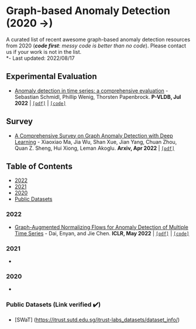 # Graph-based Anomaly Detection (2020 &rarr;)
A curated list of recent awesome graph-based anomaly detection resources from 2020 (***code first***: _messy code is better than no code_). Please contact us if your work is not in the list.  
*- Last updated: 2022/08/17  


## Experimental Evaluation

- [Anomaly detection in time series: a comprehensive evaluation](https://dl.acm.org/doi/10.14778/3538598.3538602) - Sebastian Schmidl, Phillip Wenig, Thorsten Papenbrock. **P-VLDB, Jul 2022**  | [`[pdf]`](https://www.vldb.org/pvldb/vol15/p1779-wenig.pdf) | [`[code]`](https://hpi-information-systems.github.io/timeeval-evaluation-paper/)

## Survey
- [A Comprehensive Survey on Graph Anomaly Detection with Deep Learning](https://arxiv.org/abs/2106.07178) - Xiaoxiao Ma, Jia Wu, Shan Xue, Jian Yang, Chuan Zhou, Quan Z. Sheng, Hui Xiong, Leman Akoglu. **Arxiv, Apr 2022**  | [`[pdf]`](https://arxiv.org/pdf/2106.07178.pdf)    


## Table of Contents
- [2022](#2022)
- [2021](#2021)
- [2020](#2020)
- [Public Datasets](#public-datasets-link-verified-heavy_check_mark)

### 2022
- [Graph-Augmented Normalizing Flows for Anomaly Detection of Multiple Time Series](https://arxiv.org/abs/2202.07857) - Dai, Enyan, and Jie Chen. **ICLR, May 2022**  | [`[pdf]`](https://arxiv.org/pdf/2202.07857.pdf) |  [`[code]`](https://github.com/EnyanDai/GANF)

### 2021
-   

### 2020
-   

### Public Datasets (Link verified :heavy_check_mark:)
- [SWaT] (https://itrust.sutd.edu.sg/itrust-labs_datasets/dataset_info/)   


